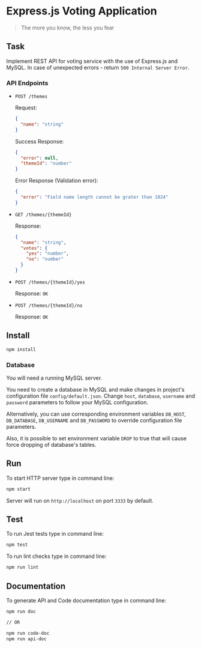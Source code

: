# Express.js Voting Application

> The more you know, the less you fear

## Task

Implement REST API for voting service with the use of Express.js and MySQL.
In case of unexpected errors - return `500 Internal Server Error`.

### API Endpoints

* `POST /themes`

  Request:

  ```json
  {
    "name": "string"
  }
  ```

  Success Response:

  ```json
  {
    "error": null,
    "themeId": "number"
  }
  ```

  Error Response (Validation error):

  ```json
  {
    "error": "Field name length cannot be grater than 1024"
  }
  ```

* `GET /themes/{themeId}`

  Response:

  ```json
  {
    "name": "string",
    "votes": {
      "yes": "number",
      "no": "number"
    }
  }
  ```

* `POST /themes/{themeId}/yes`

  Response: `OK`

* `POST /themes/{themeId}/no`

  Response: `OK`

## Install
```sh
npm install
```

### Database

You will need a running MySQL server.

You need to create a database in MySQL and make changes in project's configuration file `config/default.json`. Change `host`, `database`, `username` and `password` parameters to follow your MySQL configuration.

Alternatively, you can use corresponding environment variables `DB_HOST`, `DB_DATABASE`, `DB_USERNAME` and `DB_PASSWORD` to override configuration file parameters.

Also, it is possible to set environment variable `DROP` to true that will cause force dropping of database's tables.

## Run

To start HTTP server type in command line:

```sh
npm start
```

Server will run on `http://localhost` on port `3333` by default.

## Test

To run Jest tests type in command line:

```sh
npm test
```

To run lint checks type in command line:

```sh
npm run lint
```

## Documentation

To generate API and Code documentation type in command line:

```sh
npm run doc

// OR

npm run code-doc
npm run api-doc
```
